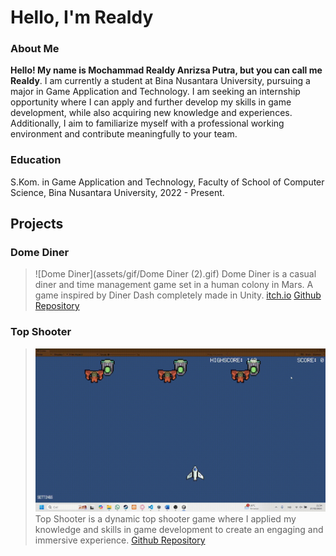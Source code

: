 # Hello, I'm Realdy

### About Me
**Hello! My name is Mochammad Realdy Anrizsa Putra, but you can call me Realdy**. I am currently a student at Bina Nusantara University, pursuing a major in Game Application and Technology. I am seeking an internship opportunity where I can apply and further develop my skills in game development, while also acquiring new knowledge and experiences. Additionally, I aim to familiarize myself with a professional working environment and contribute meaningfully to your team.

### Education
S.Kom. in Game Application and Technology, Faculty of School of Computer Science, Bina Nusantara University, 2022 - Present.

## Projects
### Dome Diner
> ![Dome Diner](assets/gif/Dome Diner (2).gif)
> Dome Diner is a casual diner and time management game set in a human colony in Mars. A game inspired by Diner Dash completely made in Unity.
> [itch.io](https://kreiglist.itch.io/dome-diner)
> [Github Repository](https://github.com/Kreiglist/Dome-Diner)

### Top Shooter
> ![Top Shooter](assets/gif/TopShooter.gif)
> Top Shooter is a dynamic top shooter game where I applied my knowledge and skills in game development to create an engaging and immersive experience.
> [Github Repository](https://github.com/Kreiglist/2602153480---SpaceInvaderAOL)


